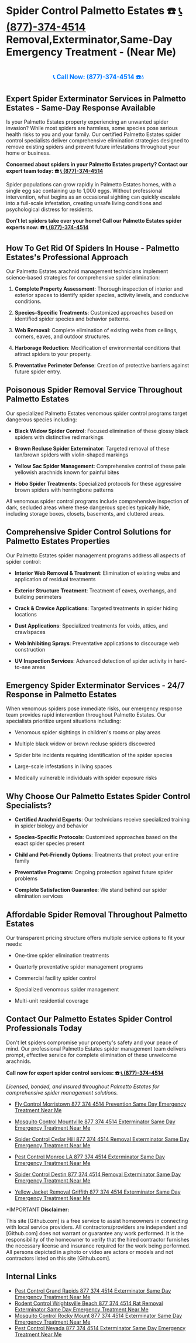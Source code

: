 # Spider Control Palmetto Estates ☎️ [📞 (877)-374-4514](https://pest-control-4514.netlify.app) Removal,Exterminator,Same-Day Emergency Treatment - (Near Me)
# 

<p align="center" style="font-size: 1.2em; font-weight: bold; margin: 20px 0;">
  <a href="https://pest-control-4514.netlify.app" target="_blank" style="color: #007BFF; text-decoration: none;">📞 Call Now: (877)-374-4514 ☎️💧</a>
</p>

## Expert Spider Exterminator Services in Palmetto Estates - Same-Day Response Available

Is your Palmetto Estates property experiencing an unwanted spider invasion? While most spiders are harmless, some species pose serious health risks to you and your family. Our certified Palmetto Estates spider control specialists deliver comprehensive elimination strategies designed to remove existing spiders and prevent future infestations throughout your home or business.

**Concerned about spiders in your Palmetto Estates property? Contact our expert team today: ☎️ [📞 (877)-374-4514](https://pest-control-4514.netlify.app)**

Spider populations can grow rapidly in Palmetto Estates homes, with a single egg sac containing up to 1,000 eggs. Without professional intervention, what begins as an occasional sighting can quickly escalate into a full-scale infestation, creating unsafe living conditions and psychological distress for residents.

**Don't let spiders take over your home! Call our Palmetto Estates spider experts now: ☎️ [📞 (877)-374-4514](https://pest-control-4514.netlify.app)**

## How To Get Rid Of Spiders In House - Palmetto Estates's Professional Approach

Our Palmetto Estates arachnid management technicians implement science-based strategies for comprehensive spider elimination:

1. **Complete Property Assessment**: Thorough inspection of interior and exterior spaces to identify spider species, activity levels, and conducive conditions.

2. **Species-Specific Treatments**: Customized approaches based on identified spider species and behavior patterns.

3. **Web Removal**: Complete elimination of existing webs from ceilings, corners, eaves, and outdoor structures.

4. **Harborage Reduction**: Modification of environmental conditions that attract spiders to your property.

5. **Preventative Perimeter Defense**: Creation of protective barriers against future spider entry.

## Poisonous Spider Removal Service Throughout Palmetto Estates

Our specialized Palmetto Estates venomous spider control programs target dangerous species including:

- **Black Widow Spider Control**: Focused elimination of these glossy black spiders with distinctive red markings

- **Brown Recluse Spider Exterminator**: Targeted removal of these tan/brown spiders with violin-shaped markings

- **Yellow Sac Spider Management**: Comprehensive control of these pale yellowish arachnids known for painful bites

- **Hobo Spider Treatments**: Specialized protocols for these aggressive brown spiders with herringbone patterns

All venomous spider control programs include comprehensive inspection of dark, secluded areas where these dangerous species typically hide, including storage boxes, closets, basements, and cluttered areas.

## Comprehensive Spider Control Solutions for Palmetto Estates Properties

Our Palmetto Estates spider management programs address all aspects of spider control:

- **Interior Web Removal & Treatment**: Elimination of existing webs and application of residual treatments

- **Exterior Structure Treatment**: Treatment of eaves, overhangs, and building perimeters

- **Crack & Crevice Applications**: Targeted treatments in spider hiding locations

- **Dust Applications**: Specialized treatments for voids, attics, and crawlspaces

- **Web Inhibiting Sprays**: Preventative applications to discourage web construction

- **UV Inspection Services**: Advanced detection of spider activity in hard-to-see areas

## Emergency Spider Exterminator Services - 24/7 Response in Palmetto Estates

When venomous spiders pose immediate risks, our emergency response team provides rapid intervention throughout Palmetto Estates. Our specialists prioritize urgent situations including:

- Venomous spider sightings in children's rooms or play areas

- Multiple black widow or brown recluse spiders discovered

- Spider bite incidents requiring identification of the spider species

- Large-scale infestations in living spaces

- Medically vulnerable individuals with spider exposure risks

## Why Choose Our Palmetto Estates Spider Control Specialists?

- **Certified Arachnid Experts**: Our technicians receive specialized training in spider biology and behavior

- **Species-Specific Protocols**: Customized approaches based on the exact spider species present

- **Child and Pet-Friendly Options**: Treatments that protect your entire family

- **Preventative Programs**: Ongoing protection against future spider problems

- **Complete Satisfaction Guarantee**: We stand behind our spider elimination services

## Affordable Spider Removal Throughout Palmetto Estates

Our transparent pricing structure offers multiple service options to fit your needs:

- One-time spider elimination treatments

- Quarterly preventative spider management programs

- Commercial facility spider control

- Specialized venomous spider management

- Multi-unit residential coverage

## Contact Our Palmetto Estates Spider Control Professionals Today

Don't let spiders compromise your property's safety and your peace of mind. Our professional Palmetto Estates spider management team delivers prompt, effective service for complete elimination of these unwelcome arachnids.

**Call now for expert spider control services: ☎️ [📞 (877)-374-4514](https://pest-control-4514.netlify.app)**

*Licensed, bonded, and insured throughout Palmetto Estates for comprehensive spider management solutions.*


- [Fly Control Morristown 877 374 4514 Prevention Same Day Emergency Treatment Near Me](https://github.com/allyoucaneatsushiin/pest-control/blob/main/Fly-Control-Morristown-877-374-4514-Prevention-Same-Day-Emergency-Treatment-Near-Me.md)
- [Mosquito Control Mountville 877 374 4514 Exterminator Same Day Emergency Treatment Near Me](https://github.com/allyoucaneatsushiin/pest-control/blob/main/Mosquito-Control-Mountville-877-374-4514-Exterminator-Same-Day-Emergency-Treatment-Near-Me.md)
- [Spider Control Cedar Hill 877 374 4514 Removal Exterminator Same Day Emergency Treatment Near Me](https://github.com/allyoucaneatsushiin/pest-control/blob/main/Spider-Control-Cedar-Hill-877-374-4514-Removal-Exterminator-Same-Day-Emergency-Treatment-Near-Me.md)


- [Pest Control Monroe LA 877 374 4514 Exterminator Same Day Emergency Treatment Near Me](https://github.com/allyoucaneatsushiin/pest-control/blob/main/Pest-Control-Monroe-LA-877-374-4514-Exterminator-Same-Day-Emergency-Treatment-Near-Me.md)
- [Spider Control Destin 877 374 4514 Removal Exterminator Same Day Emergency Treatment Near Me](https://github.com/allyoucaneatsushiin/pest-control/blob/main/Spider-Control-Destin-877-374-4514-Removal-Exterminator-Same-Day-Emergency-Treatment-Near-Me.md)
- [Yellow Jacket Removal Griffith 877 374 4514 Exterminator Same Day Emergency Treatment Near Me](https://github.com/allyoucaneatsushiin/pest-control/blob/main/Yellow-Jacket-Removal-Griffith-877-374-4514-Exterminator-Same-Day-Emergency-Treatment-Near-Me.md)


*IMPORTANT **Disclaimer:**  

This site [Github.com] is a free service to assist homeowners in connecting with local service providers. All contractors/providers are independent and [Github.com] does not warrant or guarantee any work performed. It is the responsibility of the homeowner to verify that the hired contractor furnishes the necessary license and insurance required for the work being performed. All persons depicted in a photo or video are actors or models and not contractors listed on this site [Github.com].


## Internal Links
- [Pest Control Grand Rapids 877 374 4514 Exterminator Same Day Emergency Treatment Near Me](https://github.com/allyoucaneatsushiin/pest-control/blob/main/Pest-Control-Grand-Rapids-877-374-4514-Exterminator-Same-Day-Emergency-Treatment-Near-Me.md)
- [Rodent Control Wrightsville Beach 877 374 4514 Rat Removal Exterminator Same Day Emergency Treatment Near Me](https://github.com/allyoucaneatsushiin/pest-control/blob/main/Rodent-Control-Wrightsville-Beach-877-374-4514-Rat-Removal-Exterminator-Same-Day-Emergency-Treatment-Near-Me.md)
- [Mosquito Control Rocky Mount 877 374 4514 Exterminator Same Day Emergency Treatment Near Me](https://github.com/allyoucaneatsushiin/pest-control/blob/main/Mosquito-Control-Rocky-Mount-877-374-4514-Exterminator-Same-Day-Emergency-Treatment-Near-Me.md)
- [Pest Control Nevada 877 374 4514 Exterminator Same Day Emergency Treatment Near Me](https://github.com/allyoucaneatsushiin/pest-control/blob/main/Pest-Control-Nevada-877-374-4514-Exterminator-Same-Day-Emergency-Treatment-Near-Me.md)

